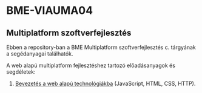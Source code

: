 # BME-VIAUMA04
## Multiplatform szoftverfejlesztés

Ebben a repository-ban a BME Multiplatform szoftverfejlesztés c. tárgyának a segédanyagai találhatók. 

A web alapú multiplatform fejlesztéshez tartozó előadásanyagok és segdéletek: 
1. [Bevezetés a web alapú technológiákba](1/jegyzet.md) (JavaScript, HTML, CSS, HTTP).
